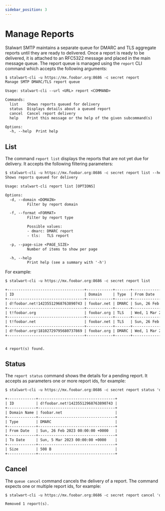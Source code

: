 ```yaml
---
sidebar_position: 3
---
```


# Manage Reports

Stalwart SMTP maintains a separate queue for DMARC and TLS aggregate reports until they are ready to delivered. Once a report is ready to be delivered, it is attached to an RFC5322 message and placed in the main message queue. The report queue is managed using the `report` CLI command which accepts the following arguments:

```txt
$ stalwart-cli -u https://mx.foobar.org:8686 -c secret report 
Manage SMTP DMARC/TLS report queue

Usage: stalwart-cli --url <URL> report <COMMAND>

Commands:
  list    Shows reports queued for delivery
  status  Displays details about a queued report
  cancel  Cancel report delivery
  help    Print this message or the help of the given subcommand(s)

Options:
  -h, --help  Print help
```

## List

The command `report list` displays the reports that are not yet due for delivery. It accepts the following filtering parameters:

```txt
$ stalwart-cli -u https://mx.foobar.org:8686 -c secret report list --help
Shows reports queued for delivery

Usage: stalwart-cli report list [OPTIONS]

Options:
  -d, --domain <DOMAIN>
          Filter by report domain

  -f, --format <FORMAT>
          Filter by report type

          Possible values:
          - dmarc: DMARC report
          - tls:   TLS report

  -p, --page-size <PAGE_SIZE>
          Number of items to show per page

  -h, --help
          Print help (see a summary with '-h')
```

For example:

```txt
$ stalwart-cli -u https://mx.foobar.org:8686 -c secret report list

+-----------------------------------+------------+-------+---------------------------------+--------------------------------+-------+
| ID                                | Domain     | Type  | From Date                       | To Date                        | Size  |
+-----------------------------------+------------+-------+---------------------------------+--------------------------------+-------+
| d!foobar.net!14235512968763890743 | foobar.net | DMARC | Sun, 26 Feb 2023 00:00:00 +0000 | Sun, 5 Mar 2023 00:00:00 +0000 | 508 B |
+-----------------------------------+------------+-------+---------------------------------+--------------------------------+-------+
| t!foobar.org                      | foobar.org | TLS   | Wed, 1 Mar 2023 00:00:00 +0000  | Thu, 2 Mar 2023 00:00:00 +0000 | 158 B |
+-----------------------------------+------------+-------+---------------------------------+--------------------------------+-------+
| t!foobar.net                      | foobar.net | TLS   | Sun, 26 Feb 2023 00:00:00 +0000 | Sun, 5 Mar 2023 00:00:00 +0000 | 356 B |
+-----------------------------------+------------+-------+---------------------------------+--------------------------------+-------+
| d!foobar.org!18102729795680737869 | foobar.org | DMARC | Wed, 1 Mar 2023 00:00:00 +0000  | Thu, 2 Mar 2023 00:00:00 +0000 | 503 B |
+-----------------------------------+------------+-------+---------------------------------+--------------------------------+-------+


4 report(s) found.
```

## Status

The `report status` command shows the details for a pending report. It accepts as parameters one or more report ids, for example:

```txt
$ stalwart-cli -u https://mx.foobar.org:8686 -c secret report status 'd!foobar.net!14235512968763890743'

+-------------+-----------------------------------+
| ID          | d!foobar.net!14235512968763890743 |
+-------------+-----------------------------------+
| Domain Name | foobar.net                        |
+-------------+-----------------------------------+
| Type        | DMARC                             |
+-------------+-----------------------------------+
| From Date   | Sun, 26 Feb 2023 00:00:00 +0000   |
+-------------+-----------------------------------+
| To Date     | Sun, 5 Mar 2023 00:00:00 +0000    |
+-------------+-----------------------------------+
| Size        | 508 B                             |
+-------------+-----------------------------------+
```

## Cancel

The `queue cancel` command cancels the delivery of a report. The command expects one or multiple report ids, for example:

```txt
$ stalwart-cli -u https://mx.foobar.org:8686 -c secret report cancel 'd!foobar.net!14235512968763890743'

Removed 1 report(s).
```
